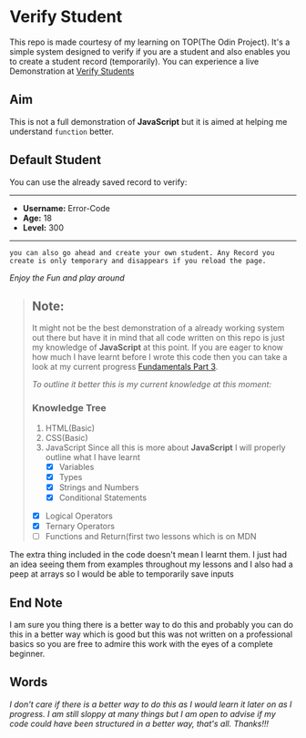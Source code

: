 # Verify Student

This repo is made courtesy of my learning on TOP(The Odin Project). It's a simple system designed to verify if you are a student and also enables you to create a student record (temporarily). You can experience a live Demonstration at [Verify Students](https://littledannie.github.io/Verify-Students/)

## Aim

This is not a full demonstration of **JavaScript** but it is aimed at helping me understand `function` better.

## Default Student

You can use the already saved record to verify:

----

- **Username:** Error-Code
- **Age:** 18
- **Level:** 300
----

    you can also go ahead and create your own student. Any Record you create is only temporary and disappears if you reload the page.

_Enjoy the Fun and play around_

> ## Note:
> It might not be the best demonstration of a already working system out there but have it in mind that all code written on this repo is just my knowledge of **JavaScript** at this point. If you are eager to know how much I have learnt before I wrote this code then you can take a look at my current progress [Fundamentals Part 3](https://www.theodinproject.com/lessons/foundations-fundamentals-part-3).
>
> *To outline it better this is my current knowledge at this moment:*
> ### Knowledge Tree
> 1. HTML(Basic)
> 2. CSS(Basic)
> 3. JavaScript
> Since all this is more about **JavaScript** I will properly outline what I have learnt
>     - [x] Variables
>     - [x] Types
>     - [x] Strings and Numbers
>    - [x] Conditional Statements
> - [x] Logical Operators
> - [x] Ternary Operators
> - [ ] Functions and Return(first two lessons which is on MDN

The extra thing included in the code doesn't mean I learnt them. I just had an idea seeing them from examples throughout my lessons and I also had a peep at arrays so I would be able to temporarily save inputs

## End Note

I am sure you thing there is a better way to do this and probably you can do this in a better way which is good but this was not written on a professional basics so you are free to admire this work with the eyes of a complete beginner.

## Words
_I don't care if there is a better way to do this as I would learn it later on as I progress. I am still sloppy at many things but I am open to advise if my code could have been structured in a better way, that's all. Thanks!!!_